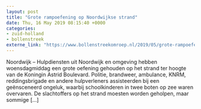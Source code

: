 ```yaml
---
layout: post
title: "Grote rampoefening op Noordwijkse strand"
date: Thu, 16 May 2019 08:15:40 +0000
categories: 
- zuid-holland 
- bollenstreek 
externe_link: "https://www.bollenstreekomroep.nl/2019/05/grote-rampoefening-op-noordwijkse-strand/"
---
```


Noordwijk &#8211; Hulpdiensten uit Noordwijk en omgeving hebben woensdagmiddag een grote oefening gehouden op het strand ter hoogte van de Koningin Astrid Boulevard. Politie, brandweer, ambulance, KNRM, reddingsbrigade en andere hulpverleners assisteerden bij een geënsceneerd ongeluk, waarbij schoolkinderen in twee boten op zee waren overvaren. De slachtoffers op het strand moesten worden geholpen, maar sommige [&#8230;]
